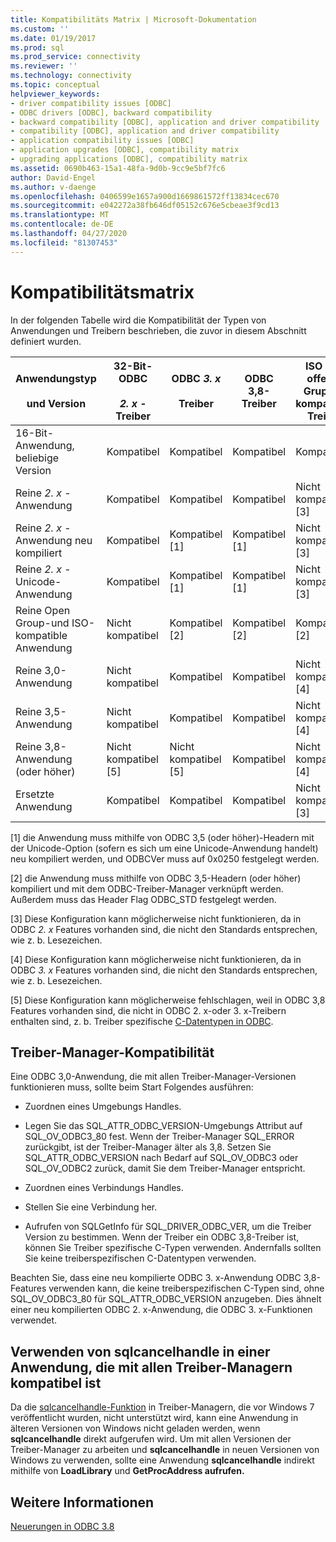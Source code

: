 ```yaml
---
title: Kompatibilitäts Matrix | Microsoft-Dokumentation
ms.custom: ''
ms.date: 01/19/2017
ms.prod: sql
ms.prod_service: connectivity
ms.reviewer: ''
ms.technology: connectivity
ms.topic: conceptual
helpviewer_keywords:
- driver compatibility issues [ODBC]
- ODBC drivers [ODBC], backward compatibility
- backward compatibility [ODBC], application and driver compatibility
- compatibility [ODBC], application and driver compatibility
- application compatibility issues [ODBC]
- application upgrades [ODBC], compatibility matrix
- upgrading applications [ODBC], compatibility matrix
ms.assetid: 0690b463-15a1-48fa-9d0b-9cc9e5bf7fc6
author: David-Engel
ms.author: v-daenge
ms.openlocfilehash: 0406599e1657a900d1669861572ff13834cec670
ms.sourcegitcommit: e042272a38fb646df05152c676e5cbeae3f9cd13
ms.translationtype: MT
ms.contentlocale: de-DE
ms.lasthandoff: 04/27/2020
ms.locfileid: "81307453"
---
```

# <a name="compatibility-matrix"></a>Kompatibilitätsmatrix
In der folgenden Tabelle wird die Kompatibilität der Typen von Anwendungen und Treibern beschrieben, die zuvor in diesem Abschnitt definiert wurden.  
  
|Anwendungstyp<br /><br /> und Version|32-Bit-ODBC<br /><br /> *2. x* -Treiber|ODBC *3. x*<br /><br /> Treiber|ODBC 3,8-Treiber|ISO und offener Gruppen kompatibler Treiber|  
|--------------------------------------|-----------------------------------|---------------------------|---------------------|-----------------------------------------|  
|16-Bit-Anwendung, beliebige Version|Kompatibel|Kompatibel|Kompatibel|Kompatibel|  
|Reine *2. x* -Anwendung|Kompatibel|Kompatibel|Kompatibel|Nicht kompatibel [3]|  
|Reine *2. x* -Anwendung neu kompiliert|Kompatibel|Kompatibel [1]|Kompatibel [1]|Nicht kompatibel [3]|  
|Reine *2. x* -Unicode-Anwendung|Kompatibel|Kompatibel [1]|Kompatibel [1]|Nicht kompatibel [3]|  
|Reine Open Group-und ISO-kompatible Anwendung|Nicht kompatibel|Kompatibel [2]|Kompatibel [2]|Kompatibel [2]|  
|Reine 3,0-Anwendung|Nicht kompatibel|Kompatibel|Kompatibel|Nicht kompatibel [4]|  
|Reine 3,5-Anwendung|Nicht kompatibel|Kompatibel|Kompatibel|Nicht kompatibel [4]|  
|Reine 3,8-Anwendung (oder höher)|Nicht kompatibel [5]|Nicht kompatibel [5]|Kompatibel|Nicht kompatibel [4]|  
|Ersetzte Anwendung|Kompatibel|Kompatibel|Kompatibel|Nicht kompatibel [3]|  
  
 [1] die Anwendung muss mithilfe von ODBC 3,5 (oder höher)-Headern mit der Unicode-Option (sofern es sich um eine Unicode-Anwendung handelt) neu kompiliert werden, und ODBCVer muss auf 0x0250 festgelegt werden.  
  
 [2] die Anwendung muss mithilfe von ODBC 3,5-Headern (oder höher) kompiliert und mit dem ODBC-Treiber-Manager verknüpft werden. Außerdem muss das Header Flag ODBC_STD festgelegt werden.  
  
 [3] Diese Konfiguration kann möglicherweise nicht funktionieren, da in ODBC *2. x* Features vorhanden sind, die nicht den Standards entsprechen, wie z. b. Lesezeichen.  
  
 [4] Diese Konfiguration kann möglicherweise nicht funktionieren, da in ODBC *3. x* Features vorhanden sind, die nicht den Standards entsprechen, wie z. b. Lesezeichen.  
  
 [5] Diese Konfiguration kann möglicherweise fehlschlagen, weil in ODBC 3,8 Features vorhanden sind, die nicht in ODBC 2. x-oder 3. x-Treibern enthalten sind, z. b. Treiber spezifische [C-Datentypen in ODBC](../../../odbc/reference/develop-app/c-data-types-in-odbc.md).  
  
## <a name="driver-manager-compatibility"></a>Treiber-Manager-Kompatibilität  
 Eine ODBC 3,0-Anwendung, die mit allen Treiber-Manager-Versionen funktionieren muss, sollte beim Start Folgendes ausführen:  
  
-   Zuordnen eines Umgebungs Handles.  
  
-   Legen Sie das SQL_ATTR_ODBC_VERSION-Umgebungs Attribut auf SQL_OV_ODBC3_80 fest. Wenn der Treiber-Manager SQL_ERROR zurückgibt, ist der Treiber-Manager älter als 3,8. Setzen Sie SQL_ATTR_ODBC_VERSION nach Bedarf auf SQL_OV_ODBC3 oder SQL_OV_ODBC2 zurück, damit Sie dem Treiber-Manager entspricht.  
  
-   Zuordnen eines Verbindungs Handles.  
  
-   Stellen Sie eine Verbindung her.  
  
-   Aufrufen von SQLGetInfo für SQL_DRIVER_ODBC_VER, um die Treiber Version zu bestimmen. Wenn der Treiber ein ODBC 3,8-Treiber ist, können Sie Treiber spezifische C-Typen verwenden. Andernfalls sollten Sie keine treiberspezifischen C-Datentypen verwenden.  
  
 Beachten Sie, dass eine neu kompilierte ODBC 3. x-Anwendung ODBC 3,8-Features verwenden kann, die keine treiberspezifischen C-Typen sind, ohne SQL_OV_ODBC3_80 für SQL_ATTR_ODBC_VERSION anzugeben. Dies ähnelt einer neu kompilierten ODBC 2. x-Anwendung, die ODBC 3. x-Funktionen verwendet.  
  
## <a name="using-sqlcancelhandle-in-an-application-compatible-with-all-driver-managers"></a>Verwenden von sqlcancelhandle in einer Anwendung, die mit allen Treiber-Managern kompatibel ist  
 Da die [sqlcancelhandle-Funktion](../../../odbc/reference/syntax/sqlcancelhandle-function.md) in Treiber-Managern, die vor Windows 7 veröffentlicht wurden, nicht unterstützt wird, kann eine Anwendung in älteren Versionen von Windows nicht geladen werden, wenn **sqlcancelhandle** direkt aufgerufen wird. Um mit allen Versionen der Treiber-Manager zu arbeiten und **sqlcancelhandle** in neuen Versionen von Windows zu verwenden, sollte eine Anwendung **sqlcancelhandle** indirekt mithilfe von **LoadLibrary** und **GetProcAddress aufrufen.**  
  
## <a name="see-also"></a>Weitere Informationen  
 [Neuerungen in ODBC 3.8](../../../odbc/reference/what-s-new-in-odbc-3-8.md)
